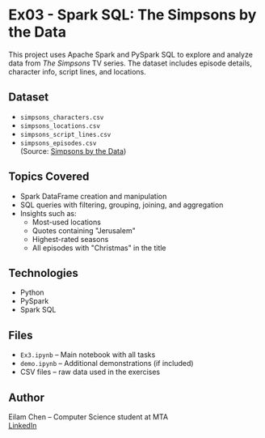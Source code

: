 # Ex03 - Spark SQL: The Simpsons by the Data

This project uses Apache Spark and PySpark SQL to explore and analyze data from *The Simpsons* TV series. The dataset includes episode details, character info, script lines, and locations.

## Dataset
- `simpsons_characters.csv`
- `simpsons_locations.csv`
- `simpsons_script_lines.csv`
- `simpsons_episodes.csv`  
(Source: [Simpsons by the Data](https://www.kaggle.com/datasets/wcukierski/the-simpsons-by-the-data))

## Topics Covered
- Spark DataFrame creation and manipulation
- SQL queries with filtering, grouping, joining, and aggregation
- Insights such as:
  - Most-used locations
  - Quotes containing "Jerusalem"
  - Highest-rated seasons
  - All episodes with "Christmas" in the title

## Technologies
- Python
- PySpark
- Spark SQL

## Files
- `Ex3.ipynb` – Main notebook with all tasks
- `demo.ipynb` – Additional demonstrations (if included)
- CSV files – raw data used in the exercises

## Author
Eilam Chen – Computer Science student at MTA  
[LinkedIn](https://www.linkedin.com/in/eilam-chen/)
